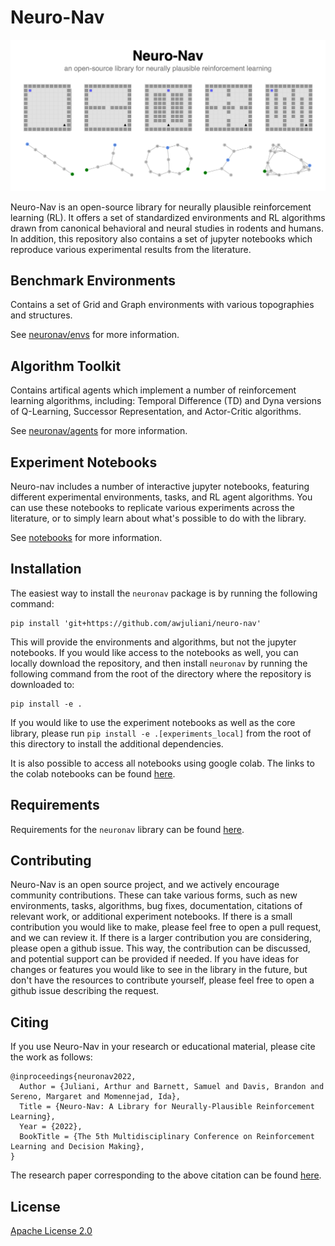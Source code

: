 # Neuro-Nav

![Example environments](/images/banner.png)

Neuro-Nav is an open-source library for neurally plausible reinforcement learning (RL). It offers a set of standardized environments and RL algorithms drawn from canonical behavioral and neural studies in rodents and humans. In addition, this repository also contains a set of jupyter notebooks which reproduce various experimental results from the literature.

## Benchmark Environments

Contains a set of Grid and Graph environments with various topographies and structures.

See [neuronav/envs](./neuronav/envs) for more information.

## Algorithm Toolkit

Contains artifical agents which implement a number of reinforcement learning algorithms, including: Temporal Difference (TD) and Dyna versions of Q-Learning, Successor Representation, and Actor-Critic algorithms.

See [neuronav/agents](./neuronav/agents) for more information.

## Experiment Notebooks

Neuro-nav includes a number of interactive jupyter notebooks, featuring different experimental environments, tasks, and RL agent algorithms. You can use these notebooks to replicate various experiments across the literature, or to simply learn about what's possible to do with the library.

See [notebooks](./notebooks) for more information.

## Installation

The easiest way to install the `neuronav` package is by running the following command:

```
pip install 'git+https://github.com/awjuliani/neuro-nav'
```

This will provide the environments and algorithms, but not the jupyter notebooks. If you would like access to the notebooks as well, you can locally download the repository, and then install `neuronav` by running the following command from the root of the directory where the repository is downloaded to:

```
pip install -e .
```

If you would like to use the experiment notebooks as well as the core library, please run `pip install -e .[experiments_local]` from the root of this directory to install the additional dependencies.

It is also possible to access all notebooks using google colab. The links to the colab notebooks can be found [here](./notebooks/README.md).

## Requirements

Requirements for the `neuronav` library can be found [here](./setup.py).

## Contributing

Neuro-Nav is an open source project, and we actively encourage community contributions. 
These can take various forms, such as new environments, tasks, algorithms, bug fixes, documentation, citations of relevant work, or additional experiment notebooks. 
If there is a small contribution you would like to make, please feel free to open a pull request, and we can review it. 
If there is a larger contribution you are considering, please open a github issue. This way, the contribution can be discussed, and potential support can be provided if needed. 
If you have ideas for changes or features you would like to see in the library in the future, but don't have the resources to contribute yourself, please feel free to open a github issue describing the request.

## Citing

If you use Neuro-Nav in your research or educational material, please cite the work as follows:

```
@inproceedings{neuronav2022,
  Author = {Juliani, Arthur and Barnett, Samuel and Davis, Brandon and Sereno, Margaret and Momennejad, Ida},
  Title = {Neuro-Nav: A Library for Neurally-Plausible Reinforcement Learning},
  Year = {2022},
  BookTitle = {The 5th Multidisciplinary Conference on Reinforcement Learning and Decision Making},
}
```

The research paper corresponding to the above citation can be found [here](https://arxiv.org/abs/2206.03312).

## License

[Apache License 2.0](./LICENSE.md)
